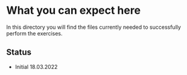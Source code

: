 # What you can expect here
In this directory you will find the files currently needed to successfully perform the exercises.

## Status
* Initial 18.03.2022

